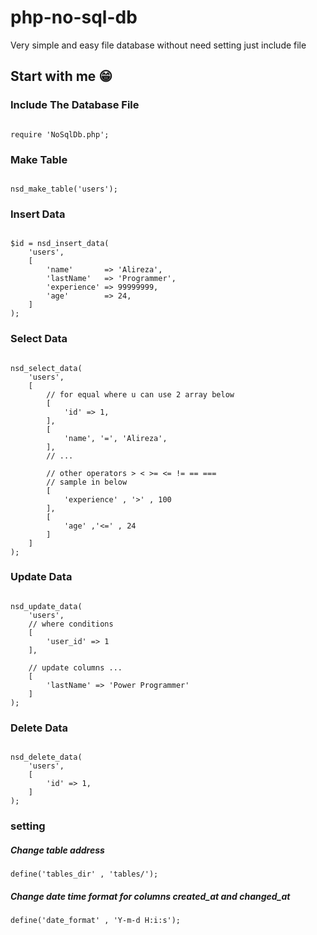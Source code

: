 # php-no-sql-db
Very simple and easy file database without need setting just include file


## Start with me 😁

### Include The Database File
```

require 'NoSqlDb.php';

```

### Make Table

```

nsd_make_table('users');

```
### Insert Data

```

$id = nsd_insert_data(
    'users',
    [
        'name'       => 'Alireza',
        'lastName'   => 'Programmer',
        'experience' => 99999999,
        'age'        => 24,
    ]
);

```

### Select Data

```

nsd_select_data(
    'users',
    [
        // for equal where u can use 2 array below
        [
            'id' => 1,
        ],
        [
            'name', '=', 'Alireza',
        ],
        // ...
        
        // other operators > < >= <= != == === 
        // sample in below
        [
            'experience' , '>' , 100
        ],
        [
            'age' ,'<=' , 24
        ]
    ]
);

```

### Update Data

```

nsd_update_data(
    'users',
    // where conditions 
    [
        'user_id' => 1
    ],
    
    // update columns ...
    [
        'lastName' => 'Power Programmer'
    ]
);

```

### Delete Data

```

nsd_delete_data(
    'users',
    [
        'id' => 1,
    ]
);

```

### setting

##### Change table address
```
define('tables_dir' , 'tables/');
```
##### Change date time format for columns **created_at** and **changed_at**
```
define('date_format' , 'Y-m-d H:i:s');
```
